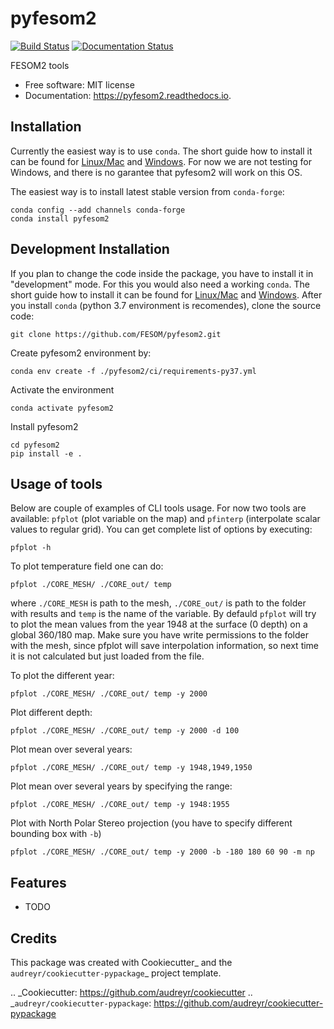 pyfesom2
========


[![Build Status](https://travis-ci.org/koldunovn/pyfesom2.svg?branch=master)](https://travis-ci.org/koldunovn/pyfesom2)
[![Documentation Status](https://readthedocs.org/projects/pyfesom2/badge/?version=latest)](https://pyfesom2.readthedocs.io/en/latest/?badge=latest)


FESOM2 tools


* Free software: MIT license
* Documentation: https://pyfesom2.readthedocs.io.


Installation
------------
Currently the easiest way is to use `conda`. The short guide how to install it can be found for [Linux/Mac](https://github.com/koldunovn/python_for_geosciences/blob/master/README.md#getting-started-for-linuxmac) and [Windows](https://github.com/koldunovn/python_for_geosciences/blob/master/README.md#getting-started-for-windows). For now we are not testing for Windows, and there is no garantee that pyfesom2 will work on this OS. 

The easiest way is to install latest stable version from `conda-forge`:

    conda config --add channels conda-forge
    conda install pyfesom2

Development Installation
------------------------
If you plan to change the code inside the package, you have to install it in "development" mode. For this you would also need a working `conda`. The short guide how to install it can be found for [Linux/Mac](https://github.com/koldunovn/python_for_geosciences/blob/master/README.md#getting-started-for-linuxmac) and [Windows](https://github.com/koldunovn/python_for_geosciences/blob/master/README.md#getting-started-for-windows).
After you install `conda` (python 3.7 environment is recomendes), clone the source code:


    git clone https://github.com/FESOM/pyfesom2.git


Create pyfesom2 environment by:

    conda env create -f ./pyfesom2/ci/requirements-py37.yml


Activate the environment

    conda activate pyfesom2


Install pyfesom2

    cd pyfesom2
    pip install -e .


Usage of tools
--------------
Below are couple of examples of CLI tools usage. 
For now two tools are available: `pfplot` (plot variable on the map) and `pfinterp` (interpolate scalar values to regular grid). You can get complete list of options by executing:

    pfplot -h


To plot temperature field one can do:

    pfplot ./CORE_MESH/ ./CORE_out/ temp


where `./CORE_MESH` is path to the mesh, `./CORE_out/` is path to the folder with results and `temp` is the name of the variable. By defauld `pfplot` will try to plot the mean values from the year 1948 at the surface (0 depth) on a global 360/180 map. Make sure you have write permissions to the folder with the mesh, since pfplot will save interpolation information, so next time it is not calculated but just loaded from the file.

To plot the different year:

    pfplot ./CORE_MESH/ ./CORE_out/ temp -y 2000


Plot different depth:

    pfplot ./CORE_MESH/ ./CORE_out/ temp -y 2000 -d 100


Plot mean over several years:

    pfplot ./CORE_MESH/ ./CORE_out/ temp -y 1948,1949,1950


Plot mean over several years by specifying the range:

    pfplot ./CORE_MESH/ ./CORE_out/ temp -y 1948:1955


Plot with North Polar Stereo projection (you have to specify different bounding box with `-b`)

    pfplot ./CORE_MESH/ ./CORE_out/ temp -y 2000 -b -180 180 60 90 -m np


Features
--------

* TODO

Credits
-------

This package was created with Cookiecutter_ and the `audreyr/cookiecutter-pypackage`_ project template.

.. _Cookiecutter: https://github.com/audreyr/cookiecutter
.. _`audreyr/cookiecutter-pypackage`: https://github.com/audreyr/cookiecutter-pypackage
